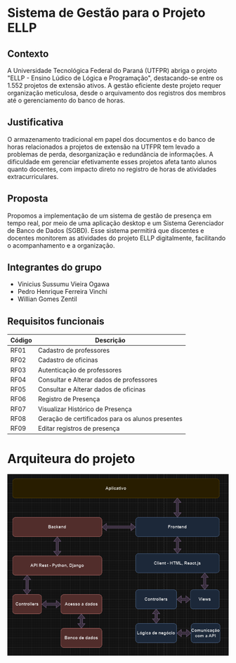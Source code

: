 # Sistema de Gestão para o Projeto ELLP

## Contexto

A Universidade Tecnológica Federal do Paraná (UTFPR) abriga o projeto "ELLP - Ensino Lúdico de Lógica e Programação", destacando-se entre os 1.552 projetos de extensão ativos. A gestão eficiente deste projeto requer organização meticulosa, desde o arquivamento dos registros dos membros até o gerenciamento do banco de horas.

## Justificativa

O armazenamento tradicional em papel dos documentos e do banco de horas relacionados a projetos de extensão na UTFPR tem levado a problemas de perda, desorganização e redundância de informações. A dificuldade em gerenciar efetivamente esses projetos afeta tanto alunos quanto docentes, com impacto direto no registro de horas de atividades extracurriculares.

## Proposta

Propomos a implementação de um sistema de gestão de presença em tempo real, por meio de uma aplicação desktop e um Sistema Gerenciador de Banco de Dados (SGBD). Esse sistema permitirá que discentes e docentes monitorem as atividades do projeto ELLP digitalmente, facilitando o acompanhamento e a organização.

## Integrantes do grupo

- Vinicius Sussumu Vieira Ogawa
- Pedro Henrique Ferreira Vinchi
- Willian Gomes Zentil

## Requisitos funcionais

| Código | Descrição                                        |
| ------ | ------------------------------------------------ |
| RF01   | Cadastro de professores                          |
| RF02   | Cadastro de oficinas                             |
| RF03   | Autenticação de professores                      |
| RF04   | Consultar e Alterar dados de professores         |
| RF05   | Consultar e Alterar dados de oficinas            |
| RF06   | Registro de Presença                             |
| RF07   | Visualizar Histórico de Presença                 |
| RF08   | Geração de certificados para os alunos presentes |
| RF09   | Editar registros de presença                     |

# Arquiteura do projeto

![Arquitetura do Projeto](/arquitetura.png)
